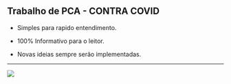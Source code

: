 ## Trabalho de PCA - CONTRA COVID
* Simples para rapido entendimento.

* 100% Informativo para o leitor.

* Novas ideias sempre serão implementadas.

---
![](https://media.giphy.com/media/5e25aUTZPcI94uMZgv/giphy.gif)
